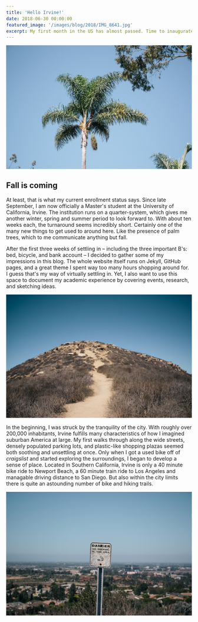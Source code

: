 ```yaml
---
title: 'Hello Irvine!'
date: 2018-06-30 00:00:00
featured_image: '/images/blog/2018/IMG_8641.jpg'
excerpt: My first month in the US has almost passed. Time to inaugurate this blog with some thoughts and hiking pictures.
---
```


![](/images/blog/2018/IMG_8662.jpg)

## Fall is coming

At least, that is what my current enrollment status says. Since late September, I am now officially a Master's student at the University of California, Irvine. The institution runs on a quarter-system, which gives me another winter, spring and summer period to look forward to. With about ten weeks each, the turnaround seems incredibly short. Certainly one of the many new things to get used to around here. Like the presence of palm trees, which to me communicate anything but fall.

After the first three weeks of settling in – including the three important B's: bed, bicycle, and bank account – I decided to gather some of my impressions in this blog. The whole website itself runs on Jekyll, GitHub pages, and a great theme I spent way too many hours shopping around for. I guess that's my way of virtually settling in. Yet, I also want to use this space to document my academic experience by covering events, research, and sketching ideas.

![](/images/blog/2018/IMG_8641.jpg)

In the beginning, I was struck by the tranquility of the city. With roughly over 200,000 inhabitants, Irvine fulfills many characteristics of how I imagined suburban America at large. My first walks through along the wide streets, densely populated parking lots, and plastic-like shopping plazas seemed both soothing and unsettling at once. Only when I got a used bike off of _craigslist_ and started exploring the surroundings, I began to develop a sense of place. Located in Southern California, Irvine is only a 40 minute bike ride to Newport Beach, a 60 minute train ride to Los Angeles and managable driving distance to San Diego. But also within the city limits there is quite an astounding number of bike and hiking trails.

![](/images/blog/2018/IMG_8637.jpg)
